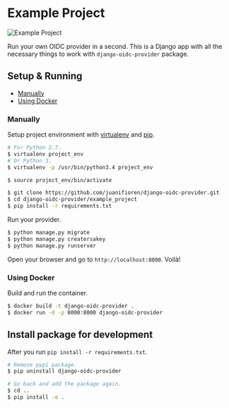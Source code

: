# Example Project

![Example Project](http://s12.postimg.org/e4uwlsi0d/Screenshot_from_2016_02_02_13_15_26.png)

Run your own OIDC provider in a second. This is a Django app with all the necessary things to work with `django-oidc-provider` package.

## Setup & Running

- [Manually](#manually)
- [Using Docker](#using-docker)

### Manually

Setup project environment with [virtualenv](https://virtualenv.pypa.io) and [pip](https://pip.pypa.io).

```bash
# For Python 2.7.
$ virtualenv project_env
# Or Python 3.
$ virtualenv -p /usr/bin/python3.4 project_env

$ source project_env/bin/activate

$ git clone https://github.com/juanifioren/django-oidc-provider.git
$ cd django-oidc-provider/example_project
$ pip install -r requirements.txt
```

Run your provider.

```bash
$ python manage.py migrate
$ python manage.py creatersakey
$ python manage.py runserver
```

Open your browser and go to `http://localhost:8000`. Voilà!

### Using Docker

Build and run the container.

```bash
$ docker build -t django-oidc-provider .
$ docker run -d -p 8000:8000 django-oidc-provider
```

## Install package for development

After you run `pip install -r requirements.txt`.
```bash
# Remove pypi package.
$ pip uninstall django-oidc-provider

# Go back and add the package again.
$ cd ..
$ pip install -e .
```
